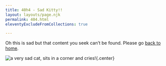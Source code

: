 ```yaml
---
title: 40h4 - Sad Kitty!!
layout: layouts/page.njk
permalink: 404.html
eleventyExcludeFromCollections: true

---
```

Oh this is sad but that content you seek can’t be found. Please go [back to home](/).

![a very sad cat, sits in a corner and cries!](/images/sadcat.gif "kitty is sad!"){.center}